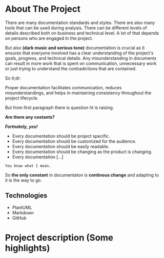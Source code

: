 # About The Project
There are many documentation standards and styles. There are also many tools that can be used during analysis. There can be different levels of details described both on business and technical level. A lot of that depends on persons who are engaged in the project. 

But also **(dark music and serious tone)** documentation is crucial as it ensures that everyone involved has a clear understanding of the project's goals, progress, and technical details. 
Any misunderstanding in documents can result in more work that is spent on communication, unnecessary work or just trying to understand the contradictions that are contained.

So tl;dr:

Proper documentation facilitates communication, reduces misunderstandings, and helps in maintaining consistency throughout the project lifecycle.

But from first paragraph there is question ht is raising.


**Are there any costants?**

***Fortnately, yes!***

- Every documentation should be project specific.
- Every documentation should be customized for the audience.
- Every documentation should be easily readable.
- Every documentation should be changing as the product is changing. 
- Every documentation [...]

`You know what I mean.`

So **the only constant** in documentaton is **continous change** and adapting to it is the way to go.

## Technologies
  
* PlantUML
* Markdown
* GitHub


#
# Project description (Some highlights)

